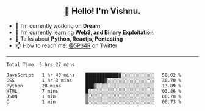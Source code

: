 <h2 align="center">👋 Hello! I'm Vishnu.</h2>


- 🔭 I’m currently working on **Dream**
- 🌱 I’m currently learning **Web3, and Binary Exploitation**
- 💬 Talks about **Python, Reactjs, Pentesting**
- 📫 How to reach me: [@5P34R](https://twitter.com/Vishnu27302693) on Twitter

---
<!--START_SECTION:waka-->

```text
Total Time: 3 hrs 27 mins

JavaScript   1 hr 43 mins    ████████████▓░░░░░░░░░░░░   50.02 %
CSS          1 hr 3 mins     ███████▓░░░░░░░░░░░░░░░░░   30.70 %
Python       28 mins         ███▒░░░░░░░░░░░░░░░░░░░░░   13.89 %
HTML         7 mins          █░░░░░░░░░░░░░░░░░░░░░░░░   03.86 %
JSON         1 min           ▒░░░░░░░░░░░░░░░░░░░░░░░░   00.78 %
C            1 min           ▒░░░░░░░░░░░░░░░░░░░░░░░░   00.73 %
```

<!--END_SECTION:waka-->

